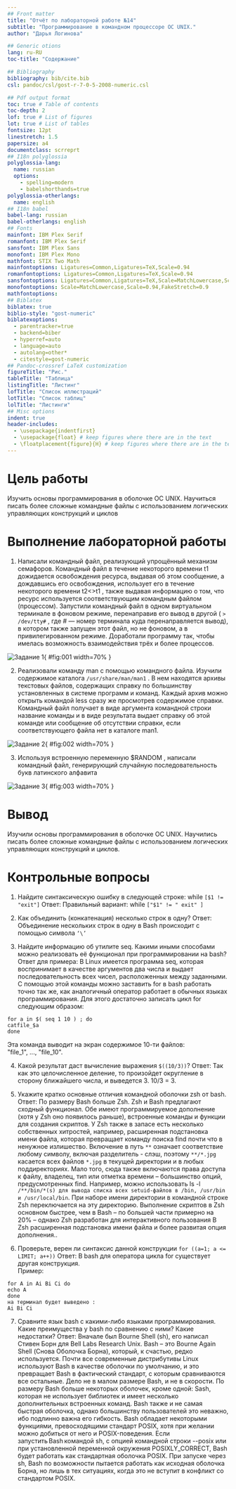 ```yaml
---
## Front matter
title: "Отчёт по лабораторной работе №14"
subtitle: "Программирование в командном процессоре ОС UNIX."
author: "Дарья Логинова"

## Generic otions
lang: ru-RU
toc-title: "Содержание"

## Bibliography
bibliography: bib/cite.bib
csl: pandoc/csl/gost-r-7-0-5-2008-numeric.csl

## Pdf output format
toc: true # Table of contents
toc-depth: 2
lof: true # List of figures
lot: true # List of tables
fontsize: 12pt
linestretch: 1.5
papersize: a4
documentclass: scrreprt
## I18n polyglossia
polyglossia-lang:
  name: russian
  options:
	- spelling=modern
	- babelshorthands=true
polyglossia-otherlangs:
  name: english
## I18n babel
babel-lang: russian
babel-otherlangs: english
## Fonts
mainfont: IBM Plex Serif
romanfont: IBM Plex Serif
sansfont: IBM Plex Sans
monofont: IBM Plex Mono
mathfont: STIX Two Math
mainfontoptions: Ligatures=Common,Ligatures=TeX,Scale=0.94
romanfontoptions: Ligatures=Common,Ligatures=TeX,Scale=0.94
sansfontoptions: Ligatures=Common,Ligatures=TeX,Scale=MatchLowercase,Scale=0.94
monofontoptions: Scale=MatchLowercase,Scale=0.94,FakeStretch=0.9
mathfontoptions:
## Biblatex
biblatex: true
biblio-style: "gost-numeric"
biblatexoptions:
  - parentracker=true
  - backend=biber
  - hyperref=auto
  - language=auto
  - autolang=other*
  - citestyle=gost-numeric
## Pandoc-crossref LaTeX customization
figureTitle: "Рис."
tableTitle: "Таблица"
listingTitle: "Листинг"
lofTitle: "Список иллюстраций"
lotTitle: "Список таблиц"
lolTitle: "Листинги"
## Misc options
indent: true
header-includes:
  - \usepackage{indentfirst}
  - \usepackage{float} # keep figures where there are in the text
  - \floatplacement{figure}{H} # keep figures where there are in the text
---
```


# Цель работы

Изучить основы программирования в оболочке ОС UNIX. Научиться писать более сложные командные файлы с использованием логических управляющих конструкций и циклов

# Выполнение лабораторной работы

1. Написали командный файл, реализующий упрощённый механизм семафоров. Командный файл в течение некоторого времени t1 дожидается освобождения ресурса, выдавая об этом сообщение, а дождавшись его освобождения, использует его в течение некоторого времени t2<>t1 , также выдавая информацию о том, что ресурс используется соответствующим командным файлом (процессом). Запустили командный файл в одном виртуальном терминале в фоновом режиме, перенаправив его вывод в другой ( ```> /dev/tty#``` , где # — номер терминала куда перенаправляется вывод), в котором также запущен этот файл, но не фоновом, а в привилегированном режиме. Доработали программу так, чтобы имелась возможность взаимодействия трёх и более процессов. 
 
![Задание 1](image/01.png){ #fig:001 width=70% }

2. Реализовали команду man с помощью командного файла. Изучили содержимое каталога ```/usr/share/man/man1``` . В нем находятся архивы текстовых файлов, содержащих справку по большинству установленных в системе программ и команд. Каждый архив можно открыть командой less сразу же просмотрев содержимое справки. Командный файл получает в виде аргумента командной строки название команды и в виде результата выдает справку об этой команде или сообщение об отсутствии справки, если соответствующего файла нет в каталоге man1. 

![Задание 2](image/02.png){ #fig:002 width=70% }

3. Используя встроенную переменную $RANDOM , написали командный файл, генерирующий случайную последовательность букв латинского алфавита

![Задание 3](image/03.png){ #fig:003 width=70% }

# Вывод

Изучили основы программирования в оболочке ОС UNIX. Научились писать более сложные командные файлы с использованием логических управляющих конструкций и циклов. 

# Контрольные вопросы

1. Найдите синтаксическую ошибку в следующей строке: 
while ```[$1 != "exit"]``` 
Ответ: Правильный вариант: while ```["$1" != " exit" ]``` 

2. Как объединить (конкатенация) несколько строк в одну? 
Ответ: Объединение нескольких строк в одну в Bash происходит с помощью символа ```‘\’``` 

3. Найдите информацию об утилите seq. Какими иными способами можно реализовать её функционал при программировании на bash? 
Ответ для примера: В Linux имеется программа seq, которая воспринимает в качестве аргументов два числа и выдает последовательность всех чисел, расположенных между заданными. С помощью этой команды можно заставить for в bash работать точно так же, как аналогичный оператор работает в обычных языках программирования. Для этого достаточно записать цикл for следующим образом: 
```
for a in $( seq 1 10 ) ; do 
catfile_$a 
done
``` 
Эта команда выводит на экран содержимое 10-ти файлов:  
"file_1", ..., "file_10". 
 
4. Какой результат даст вычисление выражения ```$((10/3))```? 
Ответ: Так как это целочисленное деление, то произойдет округление в сторону ближайшего числа, и выведется 3. 
10/3 = 3. 

5. Укажите кратко основные отличия командной оболочки zsh от bash. 
Ответ: По размеру Bash больше Zsh. Zsh и Bash предлагают сходный функционал. Обе имеют программируемое дополнение (хотя у Zsh оно появилось раньше), встроенные команды и функции для создания скриптов. У Zsh также в запасе есть несколько собственных хитростей, например, расширенная подстановка имени файла, которая превращает команду поиска find почти что в ненужное излишество. Включение в путь ```**``` означает соответствие любому символу, включая разделитель - слэш, поэтому ```**/*.jpg``` касается всех файлов ```*.jpg``` в текущей директории и в любых поддиректориях. Мало того, сюда также включаются права доступа к файлу, владелец, тип или отметка времени – большинство опций, предусмотренных find. Например, можно использовать ls -l ```/**/bin/*(s) для вывода списка всех setuid-файлов в /bin, /usr/bin и /usr/local/bin```. При наборе имени директории в командной строке Zsh переключается на эту директорию. Выполнение скриптов в Zsh основном быстрее, чем в Bash – по большей части примерно на 20% – однако Zsh разработан для интерактивного пользования В Zsh расширенная подстановка имени файла и более развитая опция дополнения..  
 
6. Проверьте, верен ли синтаксис данной конструкции ```for ((a=1; a <= LIMIT; a++))```
Ответ: В bash для оператора цикла for существует другая конструкция.  
Пример: 
``` 
for A in Ai Bi Ci do  
echo A 
done 
на терминал будет выведено :  
Ai Bi Ci 
```

7. Сравните язык bash с какими-либо языками программирования. Какие преимущества у bash по сравнению с ними? Какие недостатки? 
Ответ: Вначале был Bourne Shell (sh), его написал Стивен Борн для Bell Labs Research Unix. Bash – это Bourne Again Shell (Снова Оболочка Борна), который, к счастью, редко используется. Почти все современные дистрибутивы Linux используют Bash в качестве оболочки по умолчанию, и это превращает Bash в фактический стандарт, с которым сравниваются все остальные. 
Дело не в малом размере Bash, и не в скорости. По размеру Bash больше некоторых оболочек, кроме одной: Sash, которая не использует библиотек и имеет несколько дополнительных встроенных команд. Bash также и не самая быстрая оболочка, однако большинству пользователей это неважно, ибо подлинно важна его гибкость. Bash обладает некоторыми функциями, превосходящими стандарт POSIX, хотя при желании можно добиться от него и POSIX-поведения. Если запустить Bash командой sh, с опцией командной строки --posix или при установленной переменной окружения POSIXLY_CORRECT, Bash будет работать как стандартная оболочка POSIX. При запуске через sh, Bash по возможности пытается работать как исходная оболочка Борна, но лишь в тех ситуациях, когда это не вступит в конфликт со стандартом POSIX. 


